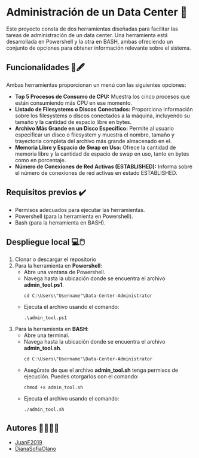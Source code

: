 # Administración de un Data Center 🏢
Este proyecto consta de dos herramientas diseñadas para facilitar las tareas de administración de un data center. Una herramienta está desarrollada en Powershell y la otra en BASH, ambas ofreciendo un conjunto de opciones para obtener información relevante sobre el sistema.

## Funcionalidades 📃🖋️
Ambas herramientas proporcionan un menú con las siguientes opciones:

+ **Top 5 Procesos de Consumo de CPU:** Muestra los cinco procesos que están consumiendo más CPU en ese momento.
+ **Listado de Filesystems o Discos Conectados:** Proporciona información sobre los filesystems o discos conectados a la máquina, incluyendo su tamaño y la cantidad de espacio libre en bytes.
+ **Archivo Más Grande en un Disco Específico:** Permite al usuario especificar un disco o filesystem y muestra el nombre, tamaño y trayectoria completa del archivo más grande almacenado en el.
+ **Memoria Libre y Espacio de Swap en Uso:** Ofrece la cantidad de memoria libre y la cantidad de espacio de swap en uso, tanto en bytes como en porcentaje.
+ **Número de Conexiones de Red Activas (ESTABLISHED):** Informa sobre el número de conexiones de red activas en estado ESTABLISHED.

## Requisitos previos ✔️
+ Permisos adecuados para ejecutar las herramientas.
+ Powershell (para la herramienta en Powershell).
+ Bash (para la herramienta en BASH).

## Despliegue local 💻🖱️
1. Clonar o descargar el repositorio
2. Para la herramienta en **Powershell**:
   - Abre una ventana de Powershell.
   - Navega hasta la ubicación donde se encuentra el archivo **admin_tool.ps1**.
      ```
      cd C:\Users\"Username"\Data-Center-Administrator
      ```
   - Ejecuta el archivo usando el comando:
      ```
      .\admin_tool.ps1
      ```
3. Para la herramienta en **BASH**:
   - Abre una terminal.
   - Navega hasta la ubicación donde se encuentra el archivo **admin_tool.sh**.
      ```
      cd C:\Users\"Username"\Data-Center-Administrator
      ```
   - Asegúrate de que el archivo **admin_tool.sh** tenga permisos de ejecución. Puedes otorgarlos con el comando:
      ```
      chmod +x admin_tool.sh
      ```
   - Ejecuta el archivo usando el comando:
      ```
      ./admin_tool.sh
      ```
      
## Autores 👨‍💻👩‍💻
* [JuanF2019](https://github.com/JuanF2019)
* [DianaSofiaOlano](https://github.com/DianaSofiaOlano)
